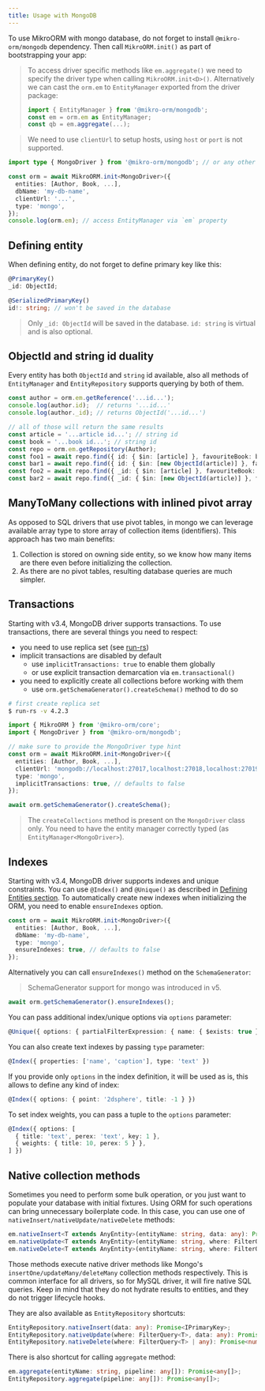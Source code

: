 ```yaml
---
title: Usage with MongoDB
---
```


To use MikroORM with mongo database, do not forget to install `@mikro-orm/mongodb` dependency. Then call `MikroORM.init()` as part of bootstrapping your app:

> To access driver specific methods like `em.aggregate()` we need to specify the driver type when calling `MikroORM.init<D>()`. Alternatively we can cast the `orm.em` to `EntityManager` exported from the driver package:
>
> ```ts
> import { EntityManager } from '@mikro-orm/mongodb';
> const em = orm.em as EntityManager;
> const qb = em.aggregate(...);
> ```

> We need to use `clientUrl` to setup hosts, using `host` or `port` is not supported.

```ts
import type { MongoDriver } from '@mikro-orm/mongodb'; // or any other SQL driver package

const orm = await MikroORM.init<MongoDriver>({
  entities: [Author, Book, ...],
  dbName: 'my-db-name',
  clientUrl: '...',
  type: 'mongo',
});
console.log(orm.em); // access EntityManager via `em` property
```

## Defining entity

When defining entity, do not forget to define primary key like this:

```ts
@PrimaryKey()
_id: ObjectId;

@SerializedPrimaryKey()
id!: string; // won't be saved in the database
```

> Only `_id: ObjectId` will be saved in the database. `id: string` is virtual and is also optional.

## ObjectId and string id duality

Every entity has both `ObjectId` and `string` id available, also all methods of `EntityManager` and `EntityRepository` supports querying by both of them.

```ts
const author = orm.em.getReference('...id...');
console.log(author.id);  // returns '...id...'
console.log(author._id); // returns ObjectId('...id...')

// all of those will return the same results
const article = '...article id...'; // string id
const book = '...book id...'; // string id
const repo = orm.em.getRepository(Author);
const foo1 = await repo.find({ id: { $in: [article] }, favouriteBook: book });
const bar1 = await repo.find({ id: { $in: [new ObjectId(article)] }, favouriteBook: new ObjectId(book) });
const foo2 = await repo.find({ _id: { $in: [article] }, favouriteBook: book });
const bar2 = await repo.find({ _id: { $in: [new ObjectId(article)] }, favouriteBook: new ObjectId(book) });
```

## ManyToMany collections with inlined pivot array

As opposed to SQL drivers that use pivot tables, in mongo we can leverage available array type to store array of collection items (identifiers). This approach has two main benefits:

1. Collection is stored on owning side entity, so we know how many items are there even before initializing the collection.
2. As there are no pivot tables, resulting database queries are much simpler.

## Transactions

Starting with v3.4, MongoDB driver supports transactions. To use transactions, there are several things you need to respect:

- you need to use replica set (see [run-rs](https://github.com/vkarpov15/run-rs))
- implicit transactions are disabled by default
  - use `implicitTransactions: true` to enable them globally
  - or use explicit transaction demarcation via `em.transactional()`
- you need to explicitly create all collections before working with them
  - use `orm.getSchemaGenerator().createSchema()` method to do so

```sh
# first create replica set
$ run-rs -v 4.2.3
```

```ts
import { MikroORM } from '@mikro-orm/core';
import { MongoDriver } from '@mikro-orm/mongodb';

// make sure to provide the MongoDriver type hint
const orm = await MikroORM.init<MongoDriver>({
  entities: [Author, Book, ...],
  clientUrl: 'mongodb://localhost:27017,localhost:27018,localhost:27019/my-db-name?replicaSet=rs0',
  type: 'mongo',
  implicitTransactions: true, // defaults to false
});

await orm.getSchemaGenerator().createSchema();
```

> The `createCollections` method is present on the `MongoDriver` class only. You need to have the entity manager correctly typed (as `EntityManager<MongoDriver>`).

## Indexes

Starting with v3.4, MongoDB driver supports indexes and unique constraints. You can use `@Index()` and `@Unique()` as described in [Defining Entities section](./defining-entities.md#indexes). To automatically create new indexes when initializing the ORM, you need to enable `ensureIndexes` option.

```ts
const orm = await MikroORM.init<MongoDriver>({
  entities: [Author, Book, ...],
  dbName: 'my-db-name',
  type: 'mongo',
  ensureIndexes: true, // defaults to false
});
```

Alternatively you can call `ensureIndexes()` method on the `SchemaGenerator`:

> SchemaGenerator support for mongo was introduced in v5.

```ts
await orm.getSchemaGenerator().ensureIndexes();
```

You can pass additional index/unique options via `options` parameter:

```ts
@Unique({ options: { partialFilterExpression: { name: { $exists: true } } }})
```

You can also create text indexes by passing `type` parameter:

```ts
@Index({ properties: ['name', 'caption'], type: 'text' })
```

If you provide only `options` in the index definition, it will be used as is, this allows to define any kind of index:

```ts
@Index({ options: { point: '2dsphere', title: -1 } })
```

To set index weights, you can pass a tuple to the `options` parameter:

```ts
@Index({ options: [
  { title: 'text', perex: 'text', key: 1 },
  { weights: { title: 10, perex: 5 } },
] })
```

## Native collection methods

Sometimes you need to perform some bulk operation, or you just want to populate your database with initial fixtures. Using ORM for such operations can bring unnecessary boilerplate code. In this case, you can use one of `nativeInsert/nativeUpdate/nativeDelete` methods:

```ts
em.nativeInsert<T extends AnyEntity>(entityName: string, data: any): Promise<IPrimaryKey>;
em.nativeUpdate<T extends AnyEntity>(entityName: string, where: FilterQuery<T>, data: any): Promise<number>;
em.nativeDelete<T extends AnyEntity>(entityName: string, where: FilterQuery<T> | any): Promise<number>;
```

Those methods execute native driver methods like Mongo's `insertOne/updateMany/deleteMany` collection methods respectively. This is common interface for all drivers, so for MySQL driver, it will fire native SQL queries. Keep in mind that they do not hydrate results to entities, and they do not trigger lifecycle hooks.

They are also available as `EntityRepository` shortcuts:

```ts
EntityRepository.nativeInsert(data: any): Promise<IPrimaryKey>;
EntityRepository.nativeUpdate(where: FilterQuery<T>, data: any): Promise<number>;
EntityRepository.nativeDelete(where: FilterQuery<T> | any): Promise<number>;
```

There is also shortcut for calling `aggregate` method:

```ts
em.aggregate(entityName: string, pipeline: any[]): Promise<any[]>;
EntityRepository.aggregate(pipeline: any[]): Promise<any[]>;
```
